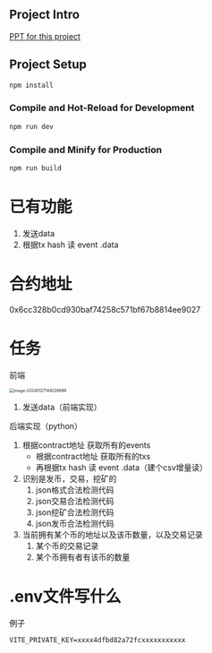 ## Project Intro  
[PPT for this project](https://gamma.app/docs/SemiToken-Inscription-on-EVM-25abptmvmyjwgf2?mode=doc)

## Project Setup

```sh
npm install
```

### Compile and Hot-Reload for Development

```sh
npm run dev
```

### Compile and Minify for Production

```sh
npm run build
```

# 已有功能

1. 发送data
2. 根据tx hash 读 event .data

# 合约地址

0x6cc328b0cd930baf74258c571bf67b8814ee9027

# 任务

前端

<img src="https://gitee.com/yushen611/img/raw/master/image-20240127144026699.png" alt="image-20240127144026699" style="zoom:50%;" />

1. 发送data（前端实现）

 后端实现（python）

1. 根据contract地址 获取所有的events
   * 根据contract地址 获取所有的txs
   * 再根据tx hash 读 event .data（建个csv增量读）
2. 识别是发币，交易，挖矿的
   1. json格式合法检测代码
   2. json交易合法检测代码
   3. json挖矿合法检测代码
   4. json发币合法检测代码
3. 当前拥有某个币的地址以及该币数量，以及交易记录
   1. 某个币的交易记录
   2. 某个币拥有者有该币的数量

# .env文件写什么
例子
```
VITE_PRIVATE_KEY=xxxx4dfbd82a72fcxxxxxxxxxxx
```
